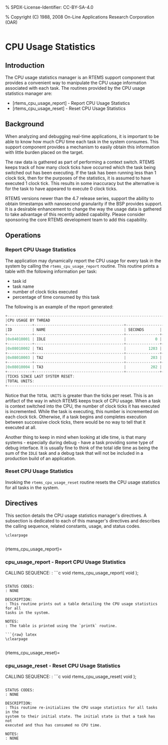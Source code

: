 % SPDX-License-Identifier: CC-BY-SA-4.0

% Copyright (C) 1988, 2008 On-Line Applications Research Corporation (OAR)

```{index} CPU Usage
```

# CPU Usage Statistics

## Introduction

The CPU usage statistics manager is an RTEMS support component that provides a
convenient way to manipulate the CPU usage information associated with each
task. The routines provided by the CPU usage statistics manager are:

- [rtems_cpu_usage_report] - Report CPU Usage Statistics
- [rtems_cpu_usage_reset] - Reset CPU Usage Statistics

## Background

When analyzing and debugging real-time applications, it is important to be able
to know how much CPU time each task in the system consumes. This support
component provides a mechanism to easily obtain this information with little
burden placed on the target.

The raw data is gathered as part of performing a context switch. RTEMS keeps
track of how many clock ticks have occurred which the task being switched out
has been executing. If the task has been running less than 1 clock tick, then
for the purposes of the statistics, it is assumed to have executed 1 clock
tick. This results in some inaccuracy but the alternative is for the task to
have appeared to execute 0 clock ticks.

RTEMS versions newer than the 4.7 release series, support the ability to obtain
timestamps with nanosecond granularity if the BSP provides support. It is a
desirable enhancement to change the way the usage data is gathered to take
advantage of this recently added capability. Please consider sponsoring the
core RTEMS development team to add this capability.

## Operations

### Report CPU Usage Statistics

The application may dynamically report the CPU usage for every task in the
system by calling the `rtems_cpu_usage_report` routine. This routine prints
a table with the following information per task:

- task id
- task name
- number of clock ticks executed
- percentage of time consumed by this task

The following is an example of the report generated:

```c
+------------------------------------------------------------------------------+
|CPU USAGE BY THREAD                                                           |
+-----------+----------------------------------------+-------------------------+
|ID         | NAME                                   | SECONDS       | PERCENT |
+-----------+----------------------------------------+---------------+---------+
|0x04010001 | IDLE                                   |             0 |   0.000 |
+-----------+----------------------------------------+---------------+---------+
|0x08010002 | TA1                                    |          1203 |   0.748 |
+-----------+----------------------------------------+---------------+---------+
|0x08010003 | TA2                                    |           203 |   0.126 |
+-----------+----------------------------------------+---------------+---------+
|0x08010004 | TA3                                    |           202 |   0.126 |
+-----------+----------------------------------------+---------------+---------+
|TICKS SINCE LAST SYSTEM RESET:                                           1600 |
|TOTAL UNITS:                                                             1608 |
+------------------------------------------------------------------------------+
```

Notice that the `TOTAL UNITS` is greater than the ticks per reset. This is
an artifact of the way in which RTEMS keeps track of CPU usage. When a task is
context switched into the CPU, the number of clock ticks it has executed is
incremented. While the task is executing, this number is incremented on each
clock tick. Otherwise, if a task begins and completes execution between
successive clock ticks, there would be no way to tell that it executed at all.

Another thing to keep in mind when looking at idle time, is that many systems -
especially during debug - have a task providing some type of debug interface.
It is usually fine to think of the total idle time as being the sum of the
`IDLE` task and a debug task that will not be included in a production build
of an application.

### Reset CPU Usage Statistics

Invoking the `rtems_cpu_usage_reset` routine resets the CPU usage statistics
for all tasks in the system.

## Directives

This section details the CPU usage statistics manager's directives. A
subsection is dedicated to each of this manager's directives and describes the
calling sequence, related constants, usage, and status codes.

```{raw} latex
\clearpage
```

```{index} rtems_cpu_usage_report()
```

(rtems_cpu_usage_report)=

### cpu_usage_report - Report CPU Usage Statistics

CALLING SEQUENCE:
: ```c
  void rtems_cpu_usage_report( void );
  ```

STATUS CODES:
: NONE

DESCRIPTION:
: This routine prints out a table detailing the CPU usage statistics for all
  tasks in the system.

NOTES:
: The table is printed using the `printk` routine.

```{raw} latex
\clearpage
```

```{index} rtems_cpu_usage_reset()
```

(rtems_cpu_usage_reset)=

### cpu_usage_reset - Reset CPU Usage Statistics

CALLING SEQUENCE:
: ```c
  void rtems_cpu_usage_reset( void );
  ```

STATUS CODES:
: NONE

DESCRIPTION:
: This routine re-initializes the CPU usage statistics for all tasks in the
  system to their initial state. The initial state is that a task has not
  executed and thus has consumed no CPU time.

NOTES:
: NONE

